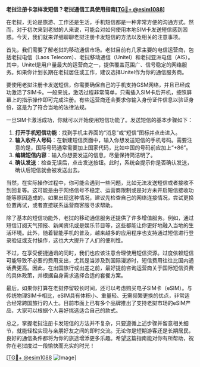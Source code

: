 **老挝注册卡怎样发短信？老挝通信工具使用指南[[TG💪+ @esim1088](https://t.me/s/esim1088)]**

在老挝，无论是旅游、工作还是生活，手机短信都是一种非常方便的沟通方式。然而，对于初次来到老挝的人来说，可能会对如何使用本地SIM卡发送短信感到困惑。今天，我们就来详细聊聊老挝注册卡发短信的方法以及相关的注意事项。

首先，我们需要了解老挝的移动通信市场。老挝目前有几家主要的电信运营商，包括老挝电信（Laos Telecom）、老挝移动通信（Unitel）和老挝亚洲电信（AIS）。其中，Unitel是用户量最大的运营商之一，提供覆盖范围广、信号稳定的网络服务。如果你计划长期在老挝居住或工作，建议选择Unitel作为你的通信服务商。

要使用老挝注册卡发送短信，你需要确保自己的手机支持GSM网络，并且已经成功激活了SIM卡。一般来说，激活过程非常简单，只需插入SIM卡后开机，按照屏幕上的指示操作即可完成注册。有些运营商还会要求你输入身份证件信息以验证身份，这是为了符合当地的法律法规。

一旦SIM卡激活成功，你就可以开始使用短信功能了。发送短信的基本步骤如下：

1. **打开手机短信功能**：找到手机主界面的“消息”或“短信”图标并点击进入。
2. **输入收件人号码**：在新建短信页面中，输入你想发送短信的手机号码。需要注意的是，国际号码通常需要加上国家代码，比如中国的号码前应加上“+86”。
3. **编辑短信内容**：输入你想要发送的信息，尽量保持简洁明了。
4. **确认发送**：检查无误后，点击发送按钮。此时，系统会提示你是否确认发送，确认后短信就会被发送出去。

当然，在实际操作过程中，你可能会遇到一些问题，比如无法发送短信或者接收不到回复等。这可能是由于网络信号不稳定、运营商限制或是对方未开启短信接收功能等原因造成的。如果出现这种情况，建议先检查自己的网络连接情况，尝试更换位置再试，或者直接联系运营商客服寻求帮助。

除了基本的短信功能外，老挝的移动通信服务还提供了许多增值服务。例如，通过短信订阅天气预报、新闻资讯或是娱乐节目等，这些都能让你更好地融入当地的生活环境。此外，随着智能手机的普及，越来越多的应用程序也支持通过短信进行登录验证或支付操作，这也大大提升了人们的便利性。

不过，在享受便捷通讯的同时，我们也应该注意合理使用短信资源。过度依赖短信可能导致不必要的费用支出，尤其是当涉及到国际漫游时，短信费用往往比国内通话费更高。因此，在出国旅行或出差之前，最好提前咨询运营商关于国际短信资费的具体政策，并根据自身需求选择合适的套餐方案。

最后，如果你打算在老挝停留较长时间，还可以考虑购买电子SIM卡（eSIM）。与传统物理SIM卡相比，eSIM具有体积小、重量轻、无需频繁更换的优点，非常适合经常跨国旅行的人士。目前市面上已有多个品牌推出了支持老挝市场的eSIM产品，大家可以根据个人喜好挑选适合自己的款式。

总之，掌握老挝注册卡发短信的方法并不复杂，只要遵循上述步骤并留意相关细节，就能轻松实现与亲朋好友之间的即时交流。无论你是短期游客还是长期居民，良好的通信条件都将为你的旅途增添更多乐趣。希望这篇指南能对你有所帮助，祝你在老挝度过一段愉快而充实的时光！

[[TG💪+ @esim1088](https://t.me/s/esim1088) ![Image](https://i.postimg.cc/4NQfJmqS/Snipaste-2025-05-13-00-14-12.png)]